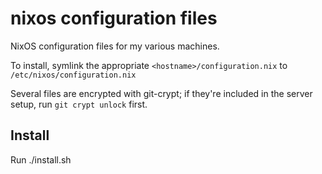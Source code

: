 # nixos configuration files

NixOS configuration files for my various machines.

To install, symlink the appropriate `<hostname>/configuration.nix` to
`/etc/nixos/configuration.nix`

Several files are encrypted with git-crypt; if they're included in the server
setup, run `git crypt unlock` first.

## Install

Run ./install.sh
